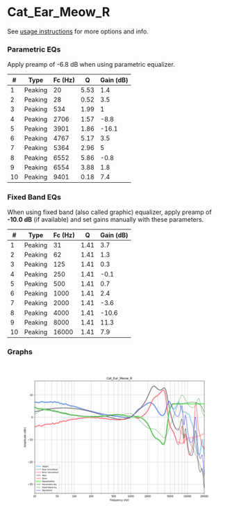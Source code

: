 # Cat_Ear_Meow_R
See [usage instructions](https://github.com/jaakkopasanen/AutoEq#usage) for more options and info.

### Parametric EQs
Apply preamp of -6.8 dB when using parametric equalizer.

|   # | Type    |   Fc (Hz) |    Q |   Gain (dB) |
|-----|---------|-----------|------|-------------|
|   1 | Peaking |        20 | 5.53 |         1.4 |
|   2 | Peaking |        28 | 0.52 |         3.5 |
|   3 | Peaking |       534 | 1.99 |         1   |
|   4 | Peaking |      2706 | 1.57 |        -8.8 |
|   5 | Peaking |      3901 | 1.86 |       -16.1 |
|   6 | Peaking |      4767 | 5.17 |         3.5 |
|   7 | Peaking |      5364 | 2.96 |         5   |
|   8 | Peaking |      6552 | 5.86 |        -0.8 |
|   9 | Peaking |      6554 | 3.88 |         1.8 |
|  10 | Peaking |      9401 | 0.18 |         7.4 |

### Fixed Band EQs
When using fixed band (also called graphic) equalizer, apply preamp of **-10.0 dB** (if available) and set gains manually with these parameters.

|   # | Type    |   Fc (Hz) |    Q |   Gain (dB) |
|-----|---------|-----------|------|-------------|
|   1 | Peaking |        31 | 1.41 |         3.7 |
|   2 | Peaking |        62 | 1.41 |         1.3 |
|   3 | Peaking |       125 | 1.41 |         0.3 |
|   4 | Peaking |       250 | 1.41 |        -0.1 |
|   5 | Peaking |       500 | 1.41 |         0.7 |
|   6 | Peaking |      1000 | 1.41 |         2.4 |
|   7 | Peaking |      2000 | 1.41 |        -3.6 |
|   8 | Peaking |      4000 | 1.41 |       -10.6 |
|   9 | Peaking |      8000 | 1.41 |        11.3 |
|  10 | Peaking |     16000 | 1.41 |         7.9 |

### Graphs
![](./Cat_Ear_Meow_R.png)
